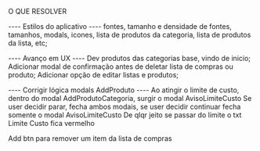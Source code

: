 O QUE RESOLVER

---- Estilos do aplicativo ----
	fontes, tamanho e densidade de fontes, tamanhos, modals, icones, lista de  produtos da categoria, lista de produtos da lista, etc;

---- Avanço em UX ----
Dev produtos das categorias base, vindo de inicio;
Adicionar modal de confirmação antes de deletar lista de compras ou produto;
Adicionar opção de editar listas e produtos;

---- Corrigir lógica modals AddProduto ----
Ao atingir o limite de custo, dentro do modal AddProdutoCategoria, surgir o modal AvisoLimiteCusto
	Se user decidir parar, fecha ambos modais, se user decidir continuar fecha somente o modal AvisoLimiteCusto
	De qlqr jeito se passar do limite o txt Limite Custo fica vermelho

Add btn para remover um item da lista de compras